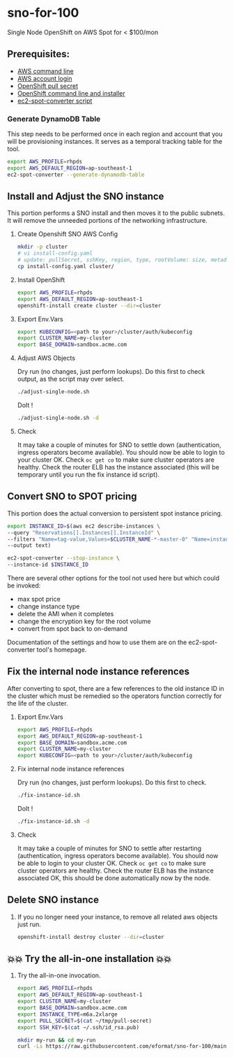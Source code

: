 # sno-for-100

Single Node OpenShift on AWS Spot for < $100/mon

## Prerequisites:

- [AWS command line](https://docs.aws.amazon.com/cli/latest/userguide/install-cliv2.html)
- [AWS account login](https://aws.amazon.com/console/)
- [OpenShift pull secret](https://cloud.redhat.com/openshift/install/pull-secret)
- [OpenShift command line and installer](https://mirror.openshift.com/pub/openshift-v4/x86_64/clients/ocp/)
- [ec2-spot-converter script](https://github.com/jcjorel/ec2-spot-converter/)

### Generate DynamoDB Table

This step needs to be performed once in each region and account that you will be provisioning instances.
It serves as a temporal tracking table for the tool.

```bash
export AWS_PROFILE=rhpds
export AWS_DEFAULT_REGION=ap-southeast-1
ec2-spot-converter --generate-dynamodb-table
```

## Install and Adjust the SNO instance

This portion performs a SNO install and then moves it to the public subnets.
It will remove the unneeded portions of the networking infrastructure.

1. Create Openshift SNO AWS Config

    ```bash
    mkdir -p cluster
    # vi install-config.yaml
    # update: pullSecret, sshKey, region, type, rootVolume: size, metadata: name, baseDomain
    cp install-config.yaml cluster/
    ```

2. Install OpenShift

    ```bash
    export AWS_PROFILE=rhpds
    export AWS_DEFAULT_REGION=ap-southeast-1
    openshift-install create cluster --dir=cluster
    ```

3. Export Env.Vars

    ```bash
    export KUBECONFIG=<path to your>/cluster/auth/kubeconfig 
    export CLUSTER_NAME=my-cluster
    export BASE_DOMAIN=sandbox.acme.com
    ```

4. Adjust AWS Objects

    Dry run (no changes, just perform lookups). Do this first to check output, as the script may over select.

    ```bash
    ./adjust-single-node.sh
    ```

    DoIt !

    ```bash
    ./adjust-single-node.sh -d
    ```

5. Check

    It may take a couple of minutes for SNO to settle down (authentication, ingress operators become available).
    You should now be able to login to your cluster OK. Check `oc get co` to make sure cluster operators are healthy.
    Check the router ELB has the instance associated (this will be temporary until you run the fix instance id script).

## Convert SNO to SPOT pricing

This portion does the actual conversion to persistent spot instance pricing.
    
```bash
export INSTANCE_ID=$(aws ec2 describe-instances \
--query "Reservations[].Instances[].InstanceId" \
--filters "Name=tag-value,Values=$CLUSTER_NAME-*-master-0" "Name=instance-state-name,Values=running" \
--output text)
```

```bash
ec2-spot-converter --stop-instance \
--instance-id $INSTANCE_ID
```

There are several other options for the tool not used here but which could be invoked:

* max spot price
* change instance type
* delete the AMI when it completes
* change the encryption key for the root volume
* convert from spot back to on-demand

Documentation of the settings and how to use them are on the ec2-spot-converter tool's homepage.

## Fix the internal node instance references

After converting to spot, there are a few references to the old instance ID in the cluster which must be remedied so the operators function correctly for the life of the cluster.

1. Export Env.Vars

    ```bash
    export AWS_PROFILE=rhpds
    export AWS_DEFAULT_REGION=ap-southeast-1
    export BASE_DOMAIN=sandbox.acme.com
    export CLUSTER_NAME=my-cluster
    export KUBECONFIG=<path to your>/cluster/auth/kubeconfig 
    ```

2. Fix internal node instance references

    Dry run (no changes, just perform lookups). Do this first to check.

    ```bash
    ./fix-instance-id.sh
    ```

    DoIt !

    ```bash
    ./fix-instance-id.sh -d
    ```

3. Check

    It may take a couple of minutes for SNO to settle after restarting (authentication, ingress operators become available).
    You should now be able to login to your cluster OK. Check `oc get co` to make sure cluster operators are healthy.
    Check the router ELB has the instance associated OK, this should be done automatically now by the node.

## Delete SNO instance

1. If you no longer need your instance, to remove all related aws objects just run.

    ```bash
    openshift-install destroy cluster --dir=cluster
    ```

## 💥💥 Try the all-in-one installation 💥💥

1. Try the all-in-one invocation.

    ```bash
    export AWS_PROFILE=rhpds
    export AWS_DEFAULT_REGION=ap-southeast-1
    export CLUSTER_NAME=my-cluster
    export BASE_DOMAIN=sandbox.acme.com
    export INSTANCE_TYPE=m6a.2xlarge
    export PULL_SECRET=$(cat ~/tmp/pull-secret)
    export SSH_KEY=$(cat ~/.ssh/id_rsa.pub)

    mkdir my-run && cd my-run
    curl -Ls https://raw.githubusercontent.com/eformat/sno-for-100/main/sno-for-100.sh | bash -s -- -d
    ```
